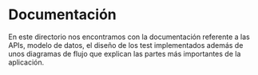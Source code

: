 # Documentación

En este directorio nos encontramos con la documentación referente a las APIs, modelo de datos, el diseño de los test implementados además de unos diagramas de flujo que explican las partes más importantes de la aplicación.